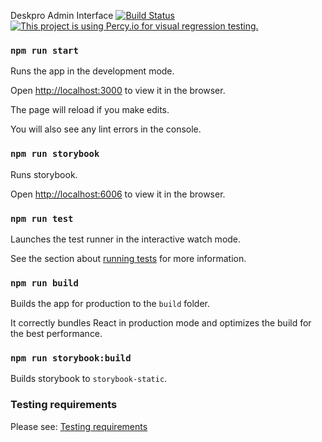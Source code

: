 
Deskpro Admin Interface [![Build Status](https://travis-ci.com/deskpro/deskpro-admin-frontend.svg?token=iqRRjmLaVsw8cjBqqscp&branch=master)](https://travis-ci.com/deskpro/deskpro-admin-frontend) [![This project is using Percy.io for visual regression testing.](https://percy.io/static/images/percy-badge.svg)](https://percy.io/Deskpro/deskpro-admin-frontend)

  

### `npm run start`

  

Runs the app in the development mode.<br  />

Open [http://localhost:3000](http://localhost:3000) to view it in the browser.

  

The page will reload if you make edits.<br  />

You will also see any lint errors in the console.

  

### `npm run storybook`

  

Runs storybook.

Open [http://localhost:6006](http://localhost:6006) to view it in the browser.

  

### `npm run test`

  

Launches the test runner in the interactive watch mode.<br  />

See the section about [running tests](https://facebook.github.io/create-react-app/docs/running-tests) for more information.

  

### `npm run build`

  

Builds the app for production to the `build` folder.<br  />

It correctly bundles React in production mode and optimizes the build for the best performance.

  

### `npm run storybook:build`

  

Builds storybook to `storybook-static`.

### Testing requirements 

Please see: [Testing requirements](https://www.notion.so/deskpro/Testing-fa89e0c7253b48e6b62ef24f017db491)